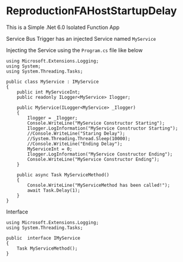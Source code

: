 # ReproductionFAHostStartupDelay

This is a Simple .Net 6.0 Isolated Function App

Service Bus Trigger has an injected Service named `MyService`

Injecting the Service using the `Program.cs` file like below

```Csharp
using Microsoft.Extensions.Logging;
using System;
using System.Threading.Tasks;

public class MyService : IMyService
{
    public int MyServiceInt;
    public readonly ILogger<MyService> Ilogger;

    public MyService(ILogger<MyService> _Ilogger)
    {
        Ilogger = _Ilogger;
        Console.WriteLine("MyService Constructor Starting");
        Ilogger.LogInformation("MyService Constructor Starting");
        //Console.WriteLine("Staring Delay");
        //System.Threading.Thread.Sleep(10000);
        //Console.WriteLine("Ending Delay");
        MyServiceInt = 0;
        Ilogger.LogInformation("MyService Constructor Ending");
        Console.WriteLine("MyService Constructor Ending");
    }

    public async Task MyServiceMethod()
    {
        Console.WriteLine("MyServiceMethod has been called!");
        await Task.Delay(1);
    }
}
```

Interface

```Csharp
using Microsoft.Extensions.Logging;
using System.Threading.Tasks;

public  interface IMyService
{
    Task MyServiceMethod();
}
```

